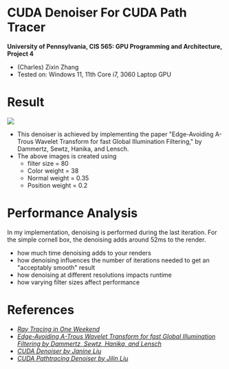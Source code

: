 CUDA Denoiser For CUDA Path Tracer
==================================

**University of Pennsylvania, CIS 565: GPU Programming and Architecture, Project 4**

* (Charles) Zixin Zhang
* Tested on: Windows 11, 11th Core i7, 3060 Laptop GPU

# Result

![](comp.png)

- This denoiser is achieved by implementing the paper "Edge-Avoiding A-Trous Wavelet Transform for fast Global Illumination Filtering," by Dammertz, Sewtz, Hanika, and Lensch. 
- The above images is created using 
  - filter size = 80
  - Color weight = 38
  - Normal weight = 0.35
  - Position weight = 0.2

# Performance Analysis

 In my implementation, denoising is performed during the last iteration. For the simple cornell box, the denoising adds around 52ms to the render. 

- how much time denoising adds to your renders
- how denoising influences the number of iterations needed to get an "acceptably smooth" result
- how denoising at different resolutions impacts runtime
- how varying filter sizes affect performance



# References

- [_Ray Tracing in One Weekend_](https://raytracing.github.io/books/RayTracingInOneWeekend.html)
- [_Edge-Avoiding A-Trous Wavelet Transform for fast Global Illumination Filtering by Dammertz, Sewtz, Hanika, and Lensch_](https://jo.dreggn.org/home/2010_atrous.pdf)
- [_CUDA Denoiser by Janine Liu_](https://github.com/j9liu/Project4-CUDA-Denoiser)
- [_CUDA Pathtracing Denoiser by Jilin Liu_](https://github.com/Songsong97/Project4-CUDA-Denoiser)



